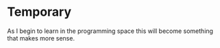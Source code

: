 # Temporary

As I begin to learn in the programming space this will become something that makes more sense.